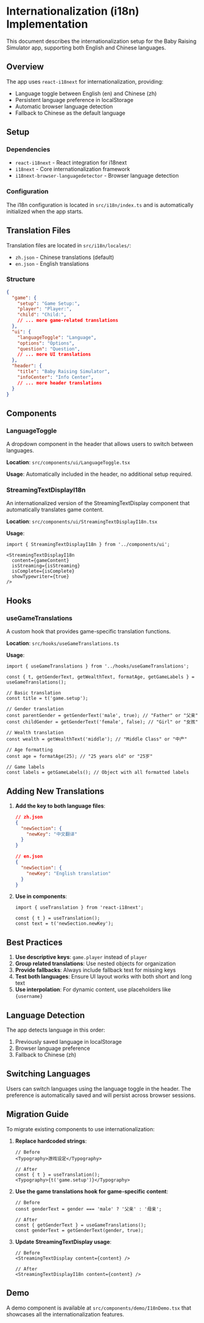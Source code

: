 # Internationalization (i18n) Implementation

This document describes the internationalization setup for the Baby Raising Simulator app, supporting both English and Chinese languages.

## Overview

The app uses `react-i18next` for internationalization, providing:
- Language toggle between English (en) and Chinese (zh)
- Persistent language preference in localStorage
- Automatic browser language detection
- Fallback to Chinese as the default language

## Setup

### Dependencies
- `react-i18next` - React integration for i18next
- `i18next` - Core internationalization framework
- `i18next-browser-languagedetector` - Browser language detection

### Configuration
The i18n configuration is located in `src/i18n/index.ts` and is automatically initialized when the app starts.

## Translation Files

Translation files are located in `src/i18n/locales/`:
- `zh.json` - Chinese translations (default)
- `en.json` - English translations

### Structure
```json
{
  "game": {
    "setup": "Game Setup:",
    "player": "Player:",
    "child": "Child:",
    // ... more game-related translations
  },
  "ui": {
    "languageToggle": "Language",
    "options": "Options",
    "question": "Question",
    // ... more UI translations
  },
  "header": {
    "title": "Baby Raising Simulator",
    "infoCenter": "Info Center",
    // ... more header translations
  }
}
```

## Components

### LanguageToggle
A dropdown component in the header that allows users to switch between languages.

**Location**: `src/components/ui/LanguageToggle.tsx`

**Usage**: Automatically included in the header, no additional setup required.

### StreamingTextDisplayI18n
An internationalized version of the StreamingTextDisplay component that automatically translates game content.

**Location**: `src/components/ui/StreamingTextDisplayI18n.tsx`

**Usage**:
```tsx
import { StreamingTextDisplayI18n } from '../components/ui';

<StreamingTextDisplayI18n
  content={gameContent}
  isStreaming={isStreaming}
  isComplete={isComplete}
  showTypewriter={true}
/>
```

## Hooks

### useGameTranslations
A custom hook that provides game-specific translation functions.

**Location**: `src/hooks/useGameTranslations.ts`

**Usage**:
```tsx
import { useGameTranslations } from '../hooks/useGameTranslations';

const { t, getGenderText, getWealthText, formatAge, getGameLabels } = useGameTranslations();

// Basic translation
const title = t('game.setup');

// Gender translation
const parentGender = getGenderText('male', true); // "Father" or "父亲"
const childGender = getGenderText('female', false); // "Girl" or "女孩"

// Wealth translation
const wealth = getWealthText('middle'); // "Middle Class" or "中产"

// Age formatting
const age = formatAge(25); // "25 years old" or "25岁"

// Game labels
const labels = getGameLabels(); // Object with all formatted labels
```

## Adding New Translations

1. **Add the key to both language files**:
   ```json
   // zh.json
   {
     "newSection": {
       "newKey": "中文翻译"
     }
   }
   
   // en.json
   {
     "newSection": {
       "newKey": "English translation"
     }
   }
   ```

2. **Use in components**:
   ```tsx
   import { useTranslation } from 'react-i18next';
   
   const { t } = useTranslation();
   const text = t('newSection.newKey');
   ```

## Best Practices

1. **Use descriptive keys**: `game.player` instead of `player`
2. **Group related translations**: Use nested objects for organization
3. **Provide fallbacks**: Always include fallback text for missing keys
4. **Test both languages**: Ensure UI layout works with both short and long text
5. **Use interpolation**: For dynamic content, use placeholders like `{username}`

## Language Detection

The app detects language in this order:
1. Previously saved language in localStorage
2. Browser language preference
3. Fallback to Chinese (zh)

## Switching Languages

Users can switch languages using the language toggle in the header. The preference is automatically saved and will persist across browser sessions.

## Migration Guide

To migrate existing components to use internationalization:

1. **Replace hardcoded strings**:
   ```tsx
   // Before
   <Typography>游戏设定</Typography>
   
   // After
   const { t } = useTranslation();
   <Typography>{t('game.setup')}</Typography>
   ```

2. **Use the game translations hook for game-specific content**:
   ```tsx
   // Before
   const genderText = gender === 'male' ? '父亲' : '母亲';
   
   // After
   const { getGenderText } = useGameTranslations();
   const genderText = getGenderText(gender, true);
   ```

3. **Update StreamingTextDisplay usage**:
   ```tsx
   // Before
   <StreamingTextDisplay content={content} />
   
   // After
   <StreamingTextDisplayI18n content={content} />
   ```

## Demo

A demo component is available at `src/components/demo/I18nDemo.tsx` that showcases all the internationalization features. 